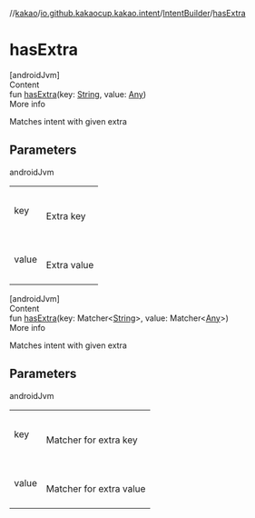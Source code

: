 //[kakao](../../../index.md)/[io.github.kakaocup.kakao.intent](../index.md)/[IntentBuilder](index.md)/[hasExtra](has-extra.md)



# hasExtra  
[androidJvm]  
Content  
fun [hasExtra](has-extra.md)(key: [String](https://kotlinlang.org/api/latest/jvm/stdlib/kotlin/-string/index.html), value: [Any](https://kotlinlang.org/api/latest/jvm/stdlib/kotlin/-any/index.html))  
More info  


Matches intent with given extra



## Parameters  
  
androidJvm  
  
| | |
|---|---|
| <a name="io.github.kakaocup.kakao.intent/IntentBuilder/hasExtra/#kotlin.String#kotlin.Any/PointingToDeclaration/"></a>key| <a name="io.github.kakaocup.kakao.intent/IntentBuilder/hasExtra/#kotlin.String#kotlin.Any/PointingToDeclaration/"></a><br><br>Extra key<br><br>|
| <a name="io.github.kakaocup.kakao.intent/IntentBuilder/hasExtra/#kotlin.String#kotlin.Any/PointingToDeclaration/"></a>value| <a name="io.github.kakaocup.kakao.intent/IntentBuilder/hasExtra/#kotlin.String#kotlin.Any/PointingToDeclaration/"></a><br><br>Extra value<br><br>|
  
  


[androidJvm]  
Content  
fun [hasExtra](has-extra.md)(key: Matcher<[String](https://kotlinlang.org/api/latest/jvm/stdlib/kotlin/-string/index.html)>, value: Matcher<[Any](https://kotlinlang.org/api/latest/jvm/stdlib/kotlin/-any/index.html)>)  
More info  


Matches intent with given extra



## Parameters  
  
androidJvm  
  
| | |
|---|---|
| <a name="io.github.kakaocup.kakao.intent/IntentBuilder/hasExtra/#org.hamcrest.Matcher[kotlin.String]#org.hamcrest.Matcher[kotlin.Any]/PointingToDeclaration/"></a>key| <a name="io.github.kakaocup.kakao.intent/IntentBuilder/hasExtra/#org.hamcrest.Matcher[kotlin.String]#org.hamcrest.Matcher[kotlin.Any]/PointingToDeclaration/"></a><br><br>Matcher for extra key<br><br>|
| <a name="io.github.kakaocup.kakao.intent/IntentBuilder/hasExtra/#org.hamcrest.Matcher[kotlin.String]#org.hamcrest.Matcher[kotlin.Any]/PointingToDeclaration/"></a>value| <a name="io.github.kakaocup.kakao.intent/IntentBuilder/hasExtra/#org.hamcrest.Matcher[kotlin.String]#org.hamcrest.Matcher[kotlin.Any]/PointingToDeclaration/"></a><br><br>Matcher for extra value<br><br>|
  
  



